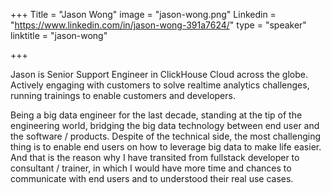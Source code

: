 +++
Title = "Jason Wong"
image = "jason-wong.png"
Linkedin = "https://www.linkedin.com/in/jason-wong-391a7624/"
type = "speaker"
linktitle = "jason-wong"

+++

Jason is Senior Support Engineer in ClickHouse Cloud across the globe. Actively engaging with customers to solve realtime analytics challenges, running trainings to enable customers and developers.  

Being a big data engineer for the last decade, standing at the tip of the engineering world, bridging the big data technology between end user and the software / products. Despite of the technical side, the most challenging thing is to enable end users on how to leverage big data to make life easier. And that is the reason why I have transited from fullstack developer to consultant / trainer, in which I would have more time and chances to communicate with end users and to understood their real use cases. 